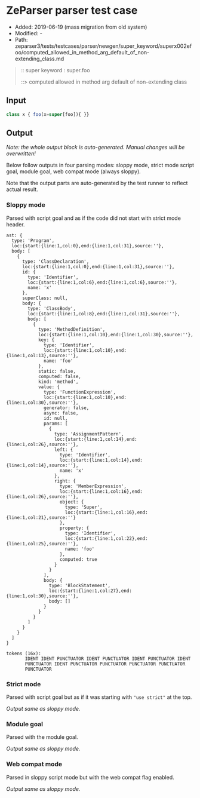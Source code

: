 # ZeParser parser test case

- Added: 2019-06-19 (mass migration from old system)
- Modified: -
- Path: zeparser3/tests/testcases/parser/newgen/super_keyword/superx002efoo/computed_allowed_in_method_arg_default_of_non-extending_class.md

> :: super keyword : super.foo
>
> ::> computed allowed in method arg default of non-extending class

## Input

`````js
class x { foo(x=super[foo]){ }}
`````

## Output

_Note: the whole output block is auto-generated. Manual changes will be overwritten!_

Below follow outputs in four parsing modes: sloppy mode, strict mode script goal, module goal, web compat mode (always sloppy).

Note that the output parts are auto-generated by the test runner to reflect actual result.

### Sloppy mode

Parsed with script goal and as if the code did not start with strict mode header.

`````
ast: {
  type: 'Program',
  loc:{start:{line:1,col:0},end:{line:1,col:31},source:''},
  body: [
    {
      type: 'ClassDeclaration',
      loc:{start:{line:1,col:0},end:{line:1,col:31},source:''},
      id: {
        type: 'Identifier',
        loc:{start:{line:1,col:6},end:{line:1,col:6},source:''},
        name: 'x'
      },
      superClass: null,
      body: {
        type: 'ClassBody',
        loc:{start:{line:1,col:8},end:{line:1,col:31},source:''},
        body: [
          {
            type: 'MethodDefinition',
            loc:{start:{line:1,col:10},end:{line:1,col:30},source:''},
            key: {
              type: 'Identifier',
              loc:{start:{line:1,col:10},end:{line:1,col:13},source:''},
              name: 'foo'
            },
            static: false,
            computed: false,
            kind: 'method',
            value: {
              type: 'FunctionExpression',
              loc:{start:{line:1,col:10},end:{line:1,col:30},source:''},
              generator: false,
              async: false,
              id: null,
              params: [
                {
                  type: 'AssignmentPattern',
                  loc:{start:{line:1,col:14},end:{line:1,col:26},source:''},
                  left: {
                    type: 'Identifier',
                    loc:{start:{line:1,col:14},end:{line:1,col:14},source:''},
                    name: 'x'
                  },
                  right: {
                    type: 'MemberExpression',
                    loc:{start:{line:1,col:16},end:{line:1,col:26},source:''},
                    object: {
                      type: 'Super',
                      loc:{start:{line:1,col:16},end:{line:1,col:21},source:''}
                    },
                    property: {
                      type: 'Identifier',
                      loc:{start:{line:1,col:22},end:{line:1,col:25},source:''},
                      name: 'foo'
                    },
                    computed: true
                  }
                }
              ],
              body: {
                type: 'BlockStatement',
                loc:{start:{line:1,col:27},end:{line:1,col:30},source:''},
                body: []
              }
            }
          }
        ]
      }
    }
  ]
}

tokens (16x):
       IDENT IDENT PUNCTUATOR IDENT PUNCTUATOR IDENT PUNCTUATOR IDENT
       PUNCTUATOR IDENT PUNCTUATOR PUNCTUATOR PUNCTUATOR PUNCTUATOR
       PUNCTUATOR
`````

### Strict mode

Parsed with script goal but as if it was starting with `"use strict"` at the top.

_Output same as sloppy mode._

### Module goal

Parsed with the module goal.

_Output same as sloppy mode._

### Web compat mode

Parsed in sloppy script mode but with the web compat flag enabled.

_Output same as sloppy mode._
